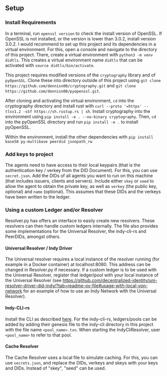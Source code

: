 ## Setup

### Install Requirements
In a terminal, run `openssl version` to check the install version of OpenSSL. If OpenSSL is not installed, or the version
is lower than 3.0.2, install version 3.0.2.
I would recommend to set up this project and its dependencies in a virtual environment.
For this, open a console and navigate to the directory of this project.
There, create a virtual environment with `python3 -m venv didtls`. This creates a virtual environment name `didtls`
that can be activated with `source didtls/bin/activate`.

This project requires modified versions of the `cryptography` library and of `pyOpenSSL`.
Clone these into directory outside of this project using
`git clone https://github.com/dennisn00/cryptography.git` and
`git clone https://github.com/dennisn00/pyopenssl.git`.

After cloning and activating the virtual environment, `cd` into the cryptography directory and install rust with
`curl --proto '=https' --tlsv1.2 -sSf https://sh.rustup.rs | sh`.
Install cryptography into the environment using `pip install -e . --no-binary cryptography`.
Then, `cd` into the pyOpenSSL directory and run `pip install -e .` 
to install pyOpenSSL.

Within the environment, install the other dependencies with
`pip install base58 py-multibase peerdid jsonpath_rw`

### Add keys to project

The agents need to have access to their local keypairs (that is the authentication key / verkey from the DID Document).
For this, you can use `secret.json`. Add the DIDs of all agents you want to run on this machine (that includes issuers, clients and servers).
Include either `skey` or `seed` to allow the agent to obtain the private key, 
as well as `verkey` (the public key, optional) and `name` (optional).
This assumes that these DIDs and the verkeys have been written to the ledger.


### Using a custom Ledger and/or Resolver

Resolver.py has offers an interface to easily create new resolvers. These resolvers can
then handle custom ledgers internally. The file also provides some  implementations for the Universal Resolver, the indy-cli-rs
and PeerDIDs, amongst others. 

#### Universal Resolver / Indy Driver
The Universal resolver requires a local instance of the resolver running (for example in a Docker container) at localhost:8080.
This address can be changed in Resolver.py if necessary.
If a custom ledger is to be used with the Universal Resolver, register that ledger/pool with your local instance of the Universal Resolver
(see https://github.com/decentralized-identity/uni-resolver-driver-did-indy/?tab=readme-ov-file#usage-with-local-von-network for an example
of how to use an Indy Network with the Universal Resolver).

#### Indy-CLI-rs
Install the CLI as described [here](https://github.com/hyperledger/indy-cli-rs?tab=readme-ov-file#installation).
For the indy-cli-rs, ledgers/pools can be added by adding their genesis file to the indy-cli directory in this project with
the file name `<pool_name>.txn`. When starting the IndyCliResolver, user `<pool_name>` to refer to that pool.

#### Cache Resolver
The Cache Resolver uses a local file to simulate caching. For this, you can use `secrets.json`, and replace
the DIDs, verkeys and skeys with your keys and DIDs. Instead of "skey", "seed" can be used.
